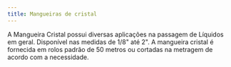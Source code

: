 ```yaml
---
title: Mangueiras de cristal
---
```


A Mangueira Cristal possui diversas aplicações na passagem de Líquidos em geral. Disponível nas medidas de 1/8" até 2". A mangueira cristal é fornecida em rolos padrão de 50 metros ou cortadas na metragem de acordo com a necessidade.

